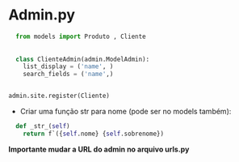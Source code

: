 # Admin.py

```python
  from models import Produto , Cliente
  
  
  class ClienteAdmin(admin.ModelAdmin):
    list_display = ('name', )
    search_fields = ('name',)


admin.site.register(Cliente)

```
- Criar uma função str para nome (pode ser no models também):

```python
  def _str_(self)
    return f`({self.nome} {self.sobrenome})

```
<strong>Importante mudar a URL do admin no arquivo urls.py</strong>
